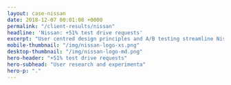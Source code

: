 ```yaml
---
layout: case-nissan
date: 2018-12-07 00:01:08 +0000
permalink: "/client-results/nissan"
headline: 'Nissan: +51% test drive requests'
excerpt: "User centred design principles and A/B testing streamline Nissan’s mobile test drive request forms"
mobile-thumbnail: "/img/nissan-logo-xs.png"
desktop-thumbnail: "/img/nissan-logo-md.png"
hero-header: "+51% test drive requests"
hero-subhead: "User research and experimenta"
hero-p: "."
---
```


